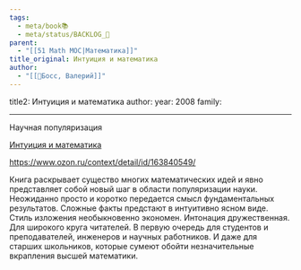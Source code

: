 ```yaml
---
tags:
  - meta/book📚
  - meta/status/BACKLOG_🌰
parent:
  - "[[51 Math MOC|Математика]]"
title_original: Интуиция и математика
author:
  - "[[👤Босс, Валерий]]"
---
```



title2: Интуиция и математика
author: 
year: 2008
family:

---

Научная популяризация

[Интуиция и математика](https://www.goodreads.com/book/show/25881937?from_search=true&from_srp=true&qid=fjpsvBsyil&rank=2)

https://www.ozon.ru/context/detail/id/163840549/


Книга раскрывает существо многих математических идей и явно представляет собой новый шаг в области популяризации науки. Неожиданно просто и коротко передается смысл фундаментальных результатов. Сложные факты предстают в интуитивно ясном виде. Стиль изложения необыкновенно экономен. Интонация дружественная.
Для широкого круга читателей. В первую очередь для студентов и преподавателей, инженеров и научных работников. И даже для старших школьников, которые сумеют обойти незначительные вкрапления высшей математики.

